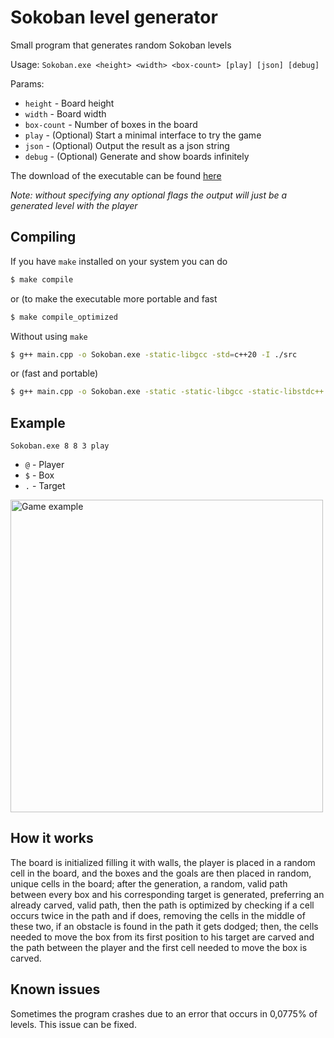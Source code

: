 
# Sokoban level generator

Small program that generates random Sokoban levels

Usage: `Sokoban.exe <height> <width> <box-count> [play] [json] [debug]`

Params:
- `height` - Board height
- `width` - Board width
- `box-count` - Number of boxes in the board
- `play` - (Optional) Start a minimal interface to try the game
- `json` - (Optional) Output the result as  a json string
- `debug` - (Optional) Generate and show boards infinitely

The download of the executable can be found [here](https://github.com/crashback-exe/sokoban-generator/releases/latest)

*Note: without specifying any optional flags the output will just be a generated level with the player*

## Compiling
If you have `make` installed on your system you can do
```bash
$ make compile
```
or (to make the executable more portable and fast
```bash
$ make compile_optimized
```

Without using `make`
```bash
$ g++ main.cpp -o Sokoban.exe -static-libgcc -std=c++20 -I ./src
```
or (fast and portable)
```bash
$ g++ main.cpp -o Sokoban.exe -static -static-libgcc -static-libstdc++ -std=c++20 -I ./src -O2
```

## Example
`Sokoban.exe 8 8 3 play`
- `@` - Player
- `$` - Box
- `.` - Target
 
<img src="https://user-images.githubusercontent.com/65626314/210843740-95fe8e9c-3a44-4b59-8422-e353fc5ce6d6.png" alt="Game example" width=500 />

## How it works
The board is initialized filling it with walls, the player is placed in a random cell in the board, and the boxes and the goals are then placed in random, unique cells in the board; after the generation, a random, valid path between every box and his corresponding target is generated, preferring an already carved, valid path, then the path is optimized by checking if a cell occurs twice in the path and if does, removing the cells in the middle of these two, if an obstacle is found in the path it gets dodged; then, the cells needed to move the box from its first position to his target are carved and the path between the player and the first cell needed to move the box is carved.

## Known issues
Sometimes the program crashes due to an error that occurs in 0,0775% of levels. This issue can be fixed.
